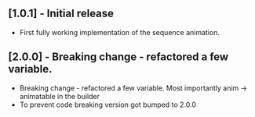 ## [1.0.1] - Initial release

* First fully working implementation of the sequence animation.

## [2.0.0] - Breaking change - refactored a few variable.

* Breaking change - refactored a few variable. Most importantly anim -> animatable in the builder
* To prevent code breaking version got bumped to 2.0.0


